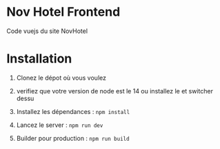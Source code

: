 
# Nov Hotel Frontend
Code vuejs du site NovHotel 

# Installation

1. Clonez le dépot où vous voulez
2. verifiez que votre version de node est le 14 ou installez le et switcher dessu

3. Installez les dépendances : `npm install`
4. Lancez le server : `npm run dev` 
4. Builder pour production : `npm run build` 